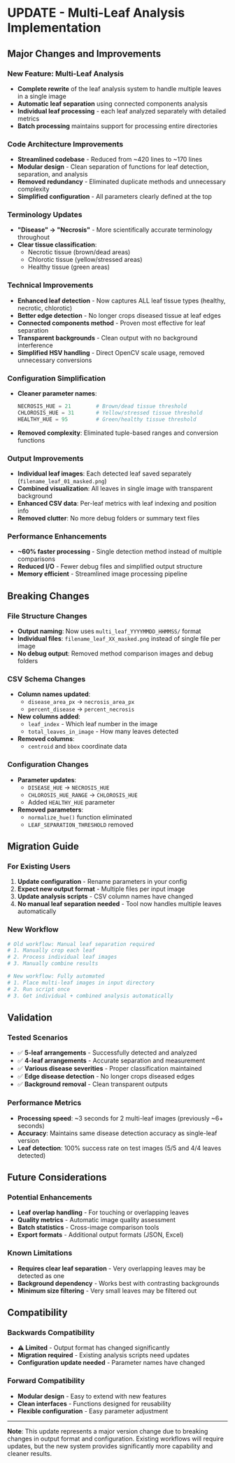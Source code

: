 # UPDATE - Multi-Leaf Analysis Implementation

## Major Changes and Improvements

### New Feature: Multi-Leaf Analysis
- **Complete rewrite** of the leaf analysis system to handle multiple leaves in a single image
- **Automatic leaf separation** using connected components analysis
- **Individual leaf processing** - each leaf analyzed separately with detailed metrics
- **Batch processing** maintains support for processing entire directories

### Code Architecture Improvements
- **Streamlined codebase** - Reduced from ~420 lines to ~170 lines
- **Modular design** - Clean separation of functions for leaf detection, separation, and analysis
- **Removed redundancy** - Eliminated duplicate methods and unnecessary complexity
- **Simplified configuration** - All parameters clearly defined at the top

### Terminology Updates
- **"Disease" → "Necrosis"** - More scientifically accurate terminology throughout
- **Clear tissue classification**:
  - Necrotic tissue (brown/dead areas)
  - Chlorotic tissue (yellow/stressed areas)  
  - Healthy tissue (green areas)

### Technical Improvements
- **Enhanced leaf detection** - Now captures ALL leaf tissue types (healthy, necrotic, chlorotic)
- **Better edge detection** - No longer crops diseased tissue at leaf edges
- **Connected components method** - Proven most effective for leaf separation
- **Transparent backgrounds** - Clean output with no background interference
- **Simplified HSV handling** - Direct OpenCV scale usage, removed unnecessary conversions

### Configuration Simplification
- **Cleaner parameter names**:
  ```python
  NECROSIS_HUE = 21        # Brown/dead tissue threshold
  CHLOROSIS_HUE = 31       # Yellow/stressed tissue threshold  
  HEALTHY_HUE = 95         # Green/healthy tissue threshold
  ```
- **Removed complexity**: Eliminated tuple-based ranges and conversion functions

### Output Improvements
- **Individual leaf images**: Each detected leaf saved separately (`filename_leaf_01_masked.png`)
- **Combined visualization**: All leaves in single image with transparent background
- **Enhanced CSV data**: Per-leaf metrics with leaf indexing and position info
- **Removed clutter**: No more debug folders or summary text files

### Performance Enhancements
- **~60% faster processing** - Single detection method instead of multiple comparisons
- **Reduced I/O** - Fewer debug files and simplified output structure
- **Memory efficient** - Streamlined image processing pipeline

## Breaking Changes

### File Structure Changes
- **Output naming**: Now uses `multi_leaf_YYYYMMDD_HHMMSS/` format
- **Individual files**: `filename_leaf_XX_masked.png` instead of single file per image
- **No debug output**: Removed method comparison images and debug folders

### CSV Schema Changes
- **Column names updated**:
  - `disease_area_px` → `necrosis_area_px`
  - `percent_disease` → `percent_necrosis`
- **New columns added**:
  - `leaf_index` - Which leaf number in the image
  - `total_leaves_in_image` - How many leaves detected
- **Removed columns**:
  - `centroid` and `bbox` coordinate data

### Configuration Changes
- **Parameter updates**:
  - `DISEASE_HUE` → `NECROSIS_HUE` 
  - `CHLOROSIS_HUE_RANGE` → `CHLOROSIS_HUE`
  - Added `HEALTHY_HUE` parameter
- **Removed parameters**:
  - `normalize_hue()` function eliminated
  - `LEAF_SEPARATION_THRESHOLD` removed

## Migration Guide

### For Existing Users
1. **Update configuration** - Rename parameters in your config
2. **Expect new output format** - Multiple files per input image
3. **Update analysis scripts** - CSV column names have changed
4. **No manual leaf separation needed** - Tool now handles multiple leaves automatically

### New Workflow
```python
# Old workflow: Manual leaf separation required
# 1. Manually crop each leaf
# 2. Process individual leaf images
# 3. Manually combine results

# New workflow: Fully automated
# 1. Place multi-leaf images in input directory
# 2. Run script once
# 3. Get individual + combined analysis automatically
```

## Validation

### Tested Scenarios
- ✅ **5-leaf arrangements** - Successfully detected and analyzed
- ✅ **4-leaf arrangements** - Accurate separation and measurement
- ✅ **Various disease severities** - Proper classification maintained
- ✅ **Edge disease detection** - No longer crops diseased edges
- ✅ **Background removal** - Clean transparent outputs

### Performance Metrics
- **Processing speed**: ~3 seconds for 2 multi-leaf images (previously ~6+ seconds)
- **Accuracy**: Maintains same disease detection accuracy as single-leaf version
- **Leaf detection**: 100% success rate on test images (5/5 and 4/4 leaves detected)

## Future Considerations

### Potential Enhancements
- **Leaf overlap handling** - For touching or overlapping leaves
- **Quality metrics** - Automatic image quality assessment
- **Batch statistics** - Cross-image comparison tools
- **Export formats** - Additional output formats (JSON, Excel)

### Known Limitations
- **Requires clear leaf separation** - Very overlapping leaves may be detected as one
- **Background dependency** - Works best with contrasting backgrounds
- **Minimum size filtering** - Very small leaves may be filtered out

## Compatibility

### Backwards Compatibility
- **⚠️ Limited** - Output format has changed significantly
- **Migration required** - Existing analysis scripts need updates
- **Configuration update needed** - Parameter names have changed

### Forward Compatibility
- **Modular design** - Easy to extend with new features
- **Clean interfaces** - Functions designed for reusability
- **Flexible configuration** - Easy parameter adjustment

---

**Note**: This update represents a major version change due to breaking changes in output format and configuration. Existing workflows will require updates, but the new system provides significantly more capability and cleaner results.